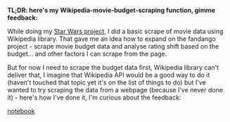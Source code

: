 **TL;DR: here's my Wikipedia-movie-budget-scraping function, gimme feedback:**

While doing my [Star Wars project](https://github.com/grumpyclimber/portfolio/blob/main/star_wars/star_wars2.csv), I did a basic scrape of movie data using Wikipedia library. That gave me an idea how to expand on the fandango project - scrape movie budget data and analyse rating shift based on the budget... and other factors I can scrape from the page.

But for now I need to scrape the budget data first, Wikipedia library can't deliver that, I imagine that Wikipedia API would be a good way to do it 
(haven't touched that topic yet it's on the list of things to do) but I've wanted to try scraping the data from a webpage (because I've never done it) - 
here's how I've done it, I'm curious about the feedback:

[notebook](https://github.com/grumpyclimber/portfolio/blob/main/wiki_scrape/scrape_wiki.ipynb)
